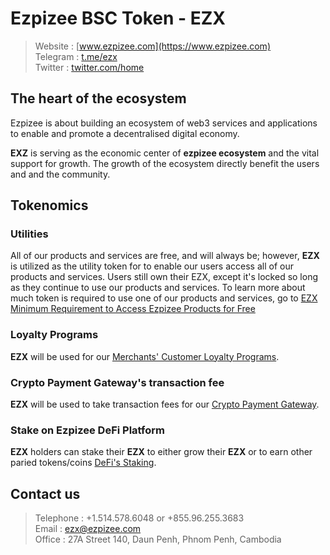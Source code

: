 # Ezpizee BSC Token - EZX

> Website   : [www.ezpizee.com](https://www.ezpizee.com) <br />
> Telegram  : [t.me/ezx](https://t.me/ezx) <br />
> Twitter   : [twitter.com/home](https://twitter.com/home)

## The heart of the ecosystem
Ezpizee is about building an ecosystem of web3 services and 
applications to enable and promote a decentralised digital economy.

<strong>EXZ</strong> is serving as the economic center of 
<strong>ezpizee ecosystem</strong> and the vital support for growth. The growth 
of the ecosystem directly benefit the users and and the community.

## Tokenomics

### Utilities

All of our products and services are free, and will always be; 
however, <strong>EZX</strong> is utilized as the utility token 
for to enable our users access all of our products and services.
Users still own their EZX, except it's locked so long as
they continue to use our products and services. 
To learn more about much token is required to use one of
our products and services, go to 
[EZX Minimum Requirement to Access Ezpizee Products for Free](https://www.ezpizee.com/tokenomics#minimumrequirements)

### Loyalty Programs
<strong>EZX</strong> will be used for our 
[Merchants' Customer Loyalty Programs](https://www.ezpizee.com/tokenomics#loyaltyprograms).

### Crypto Payment Gateway's transaction fee
<strong>EZX</strong> will be used to take transaction fees for our
[Crypto Payment Gateway](https://www.ezpizee.com/crypto-payment-gateway).

### Stake on Ezpizee DeFi Platform
<strong>EZX</strong> holders can stake their <strong>EZX</strong> 
  to either grow their <strong>EZX</strong> or to earn other
  paried tokens/coins 
  [DeFi's Staking](https://www.ezpizee.com/defi/stake).

## Contact us

> Telephone : +1.514.578.6048 or +855.96.255.3683 <br />
> Email     : ezx@ezpizee.com <br />
> Office    : 27A Street 140, Daun Penh, Phnom Penh, Cambodia
